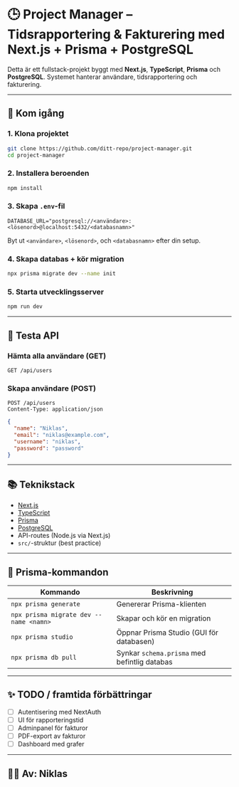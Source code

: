 # 🕒 Project Manager – Tidsrapportering & Fakturering med Next.js + Prisma + PostgreSQL

Detta är ett fullstack-projekt byggt med **Next.js**, **TypeScript**, **Prisma** och **PostgreSQL**. Systemet hanterar användare, tidsrapportering och fakturering.

---

## 🚀 Kom igång

### 1. Klona projektet

```bash
git clone https://github.com/ditt-repo/project-manager.git
cd project-manager
```

### 2. Installera beroenden

```bash
npm install
```

### 3. Skapa `.env`-fil

```env
DATABASE_URL="postgresql://<användare>:<lösenord>@localhost:5432/<databasnamn>"
```

Byt ut `<användare>`, `<lösenord>`, och `<databasnamn>` efter din setup.

### 4. Skapa databas + kör migration

```bash
npx prisma migrate dev --name init
```

### 5. Starta utvecklingsserver

```bash
npm run dev
```

---

## 🧪 Testa API

### Hämta alla användare (GET)

```
GET /api/users
```

### Skapa användare (POST)

```
POST /api/users
Content-Type: application/json
```

```json
{
  "name": "Niklas",
  "email": "niklas@example.com",
  "username": "niklas",
  "password": "password"
}
```

---

## 📚 Teknikstack

- [Next.js](https://nextjs.org/)
- [TypeScript](https://www.typescriptlang.org/)
- [Prisma](https://www.prisma.io/)
- [PostgreSQL](https://www.postgresql.org/)
- API-routes (Node.js via Next.js)
- `src/`-struktur (best practice)

---

## 🧠 Prisma-kommandon

| Kommando                               | Beskrivning                                  |
| -------------------------------------- | -------------------------------------------- |
| `npx prisma generate`                  | Genererar Prisma-klienten                    |
| `npx prisma migrate dev --name <namn>` | Skapar och kör en migration                  |
| `npx prisma studio`                    | Öppnar Prisma Studio (GUI för databasen)     |
| `npx prisma db pull`                   | Synkar `schema.prisma` med befintlig databas |

---

## ✨ TODO / framtida förbättringar

- [ ] Autentisering med NextAuth
- [ ] UI för rapporteringstid
- [ ] Adminpanel för fakturor
- [ ] PDF-export av fakturor
- [ ] Dashboard med grafer

---

## 🧑‍💻 Av: Niklas
